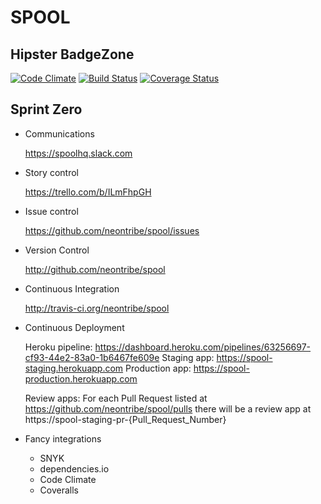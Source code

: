 SPOOL
=====

Hipster BadgeZone
-----------------
[![Code Climate](https://codeclimate.com/github/neontribe/spool/badges/gpa.svg)](https://codeclimate.com/github/neontribe/spool)
[![Build Status](https://travis-ci.org/neontribe/spool.svg?branch=master)](https://travis-ci.org/neontribe/spool)
[![Coverage Status](https://coveralls.io/repos/github/neontribe/spool/badge.svg)](https://coveralls.io/github/neontribe/spool)

Sprint Zero
-----------

* Communications

  https://spoolhq.slack.com

* Story control

  https://trello.com/b/ILmFhpGH

* Issue control

  https://github.com/neontribe/spool/issues

* Version Control

  http://github.com/neontribe/spool

* Continuous Integration

  http://travis-ci.org/neontribe/spool

* Continuous Deployment

  Heroku pipeline: https://dashboard.heroku.com/pipelines/63256697-cf93-44e2-83a0-1b6467fe609e
  Staging app: https://spool-staging.herokuapp.com
  Production app: https://spool-production.herokuapp.com

  Review apps:
    For each Pull Request listed at https://github.com/neontribe/spool/pulls there will be a review app at https://spool-staging-pr-{Pull_Request_Number}

* Fancy integrations

    * SNYK
    * dependencies.io
    * Code Climate
    * Coveralls
